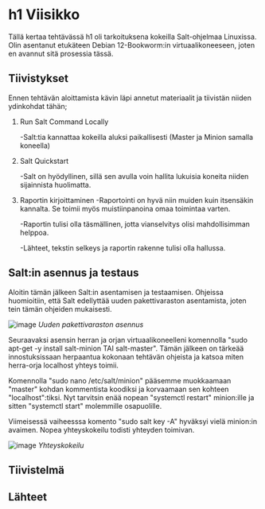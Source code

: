 # h1 Viisikko
Tällä kertaa tehtävässä h1 oli tarkoituksena kokeilla Salt-ohjelmaa Linuxissa. Olin asentanut etukäteen Debian 12-Bookworm:in virtuaalikoneeseen, joten en avannut sitä prosessia tässä.

## Tiivistykset
Ennen tehtävän aloittamista kävin läpi annetut materiaalit ja tiivistän niiden ydinkohdat tähän;

1. Run Salt Command Locally

   -Salt:tia kannattaa kokeilla aluksi paikallisesti (Master ja Minion samalla koneella)
   
2. Salt Quickstart

   -Salt on hyödyllinen, sillä sen avulla voin hallita lukuisia koneita niiden sijainnista huolimatta.

3. Raportin kirjoittaminen
   -Raportointi on hyvä niin muiden kuin itsensäkin kannalta. Se toimii myös muistiinpanoina omaa toimintaa varten.

   -Raportin tulisi olla täsmällinen, jotta vianselvitys olisi mahdollisimman helppoa.

   -Lähteet, tekstin selkeys ja raportin rakenne tulisi olla hallussa.

## Salt:in asennus ja testaus
Aloitin tämän jälkeen Salt:in asentamisen ja testaamisen. Ohjeissa huomioitiin, että Salt edellyttää uuden pakettivaraston asentamista, joten tein tämän ohjeiden mukaisesti.

![image](https://github.com/user-attachments/assets/24c5fd91-47ac-4c17-922c-d0eb746bc513)
*Uuden pakettivaraston asennus*

Seuraavaksi asensin herran ja orjan virtuaalikoneelleni komennolla "sudo apt-get -y install salt-minion TAI salt-master". Tämän jälkeen on tärkeää innostuksissaan herpaantua kokonaan tehtävän ohjeista ja katsoa miten herra-orja localhost yhteys toimii. 

Komennolla "sudo nano /etc/salt/minion" pääsemme muokkaamaan "master" kohdan kommentista koodiksi ja korvaamaan sen kohteen "localhost":tiksi. Nyt tarvitsin enää nopean "systemctl restart" minion:ille ja sitten "systemctl start" molemmille osapuolille. 

Viimeisessä vaiheesssa komento "sudo salt key -A" hyväksyi vielä minion:in avaimen. Nopea yhteyskokeilu todisti yhteyden toimivan.

![image](https://github.com/user-attachments/assets/723a9c32-77f2-4e51-bff1-410515dc6828)
*Yhteyskokeilu*


## Tiivistelmä

## Lähteet
